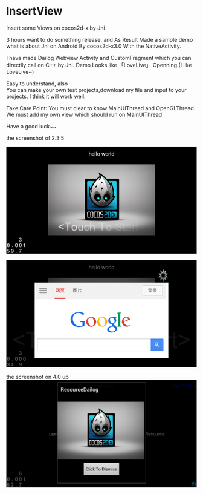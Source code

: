 InsertView
==========

Insert some Views on cocos2d-x by Jni

3 hours want to do something release.
and As Result
Made a sample demo what is about Jni on Android By cocos2d-x3.0 With the NativeActivity.

I hava made Dailog Webview Activity and CustomFragment which you can directlly call on C++ by Jni.
Demo Looks like 「LoveLive」 Openning.(I like LoveLive~)

Easy to understand, also  
You can make your own test projects,download my file and input to your projects.
I think it will work well.

Take Care Point:
You must clear to know MainUIThread and OpenGLThread.
We must add my own view which should run on MainUIThread.

Have a good luck~~

the screenshot of 2.3.5

![Preview](InsertWebview3/shotscreen/device-2014-01-31-002352.png "android2.3.5")



![Preview](InsertWebview3/shotscreen/device-2014-01-31-002622.png "android2.3.5")


the screenshot on 4.0 up
![Preview](InsertWebview3/shotscreen/device-2014-01-31-130153.png "android4.0.3")
